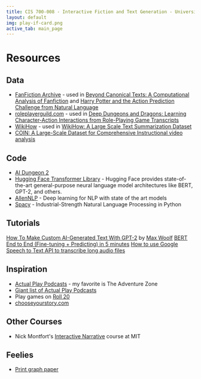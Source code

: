 ```yaml
---
title: CIS 700-008 - Interactive Fiction and Text Generation - University of Pennsylvania
layout: default
img: play-if-card.png
active_tab: main_page 
---
```


# Resources

## Data

* [FanFiction Archive](https://archive.org/details/fanfictiondotnet_repack) - used in [Beyond Canonical Texts: A Computational Analysis of Fanfiction](https://www.aclweb.org/anthology/D16-1218.pdf) and [Harry Potter and the Action Prediction Challenge from Natural Language](https://www.aclweb.org/anthology/N19-1218.pdf)
* [roleplayerguild.com](roleplayerguild.com) - used in [Deep Dungeons and Dragons: Learning Character-Action Interactions from Role-Playing Game Transcripts](https://www.aclweb.org/anthology/N18-2111.pdf)
* [WikiHow](https://www.wikihow.com/) - used in [WikiHow&colon; A Large Scale Text Summarization Dataset](https://arxiv.org/abs/1810.09305)
* [COIN: A Large-Scale Dataset for Comprehensive Instructional video analysis](https://coin-dataset.github.io)

## Code


* [AI Dungeon 2](https://github.com/AIDungeon/AIDungeon)
* [Hugging Face Transformer Library](https://github.com/huggingface/transformers) - Hugging Face provides state-of-the-art general-purpose neural language model architectures like BERT, GPT-2, and others. 
* [AllenNLP](https://allennlp.org) - Deep learning for NLP with state of the art models
* [Spacy](https://spacy.io) - Industrial-Strength Natural Language Processing in Python

## Tutorials 

[How To Make Custom AI-Generated Text With GPT-2](https://minimaxir.com/2019/09/howto-gpt2/) by [Max Woolf](https://minimaxir.com)
[BERT End to End (Fine-tuning + Predicting) in 5 minutes](https://colab.research.google.com/github/tensorflow/tpu/blob/master/tools/colab/bert_finetuning_with_cloud_tpus.ipynb)
[How to use Google Speech to Text API to transcribe long audio files](https://towardsdatascience.com/how-to-use-google-speech-to-text-api-to-transcribe-long-audio-files-1c886f4eb3e9)

## Inspiration

* [Actual Play Podcasts](https://www.polygon.com/podcasts/2018/9/26/17860176/best-dungeons-dragons-dd-podcasts-tabletop-gaming) - my favorite is The Adventure Zone
* [Giant list of Actual Play Podcasts](https://tabletopbellhop.com/actual-play-podcasts/)
* Play games on [Roll 20](https://roll20.net/)
* [chooseyourstory.com](http://chooseyourstory.com)

## Other Courses

* Nick Montfort's [Interactive Narrative](https://nickm.com/classes/interactive_narrative/2019_fall/) course at MIT

## Feelies

* [Print graph paper](http://print-graph-paper.com)
